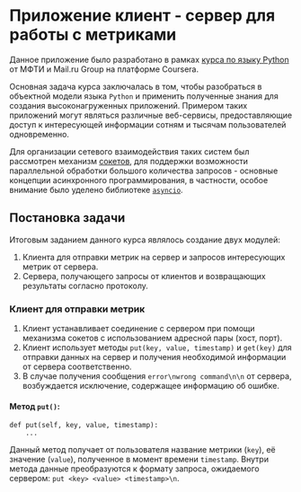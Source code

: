 # Приложение клиент - сервер для работы с метриками

Данное приложение было разработано в рамках [курса по языку Python](https://www.coursera.org/learn/programming-in-python) от МФТИ и Mail.ru Group на платформе Coursera. 

Основная задача курса заключалась в том, чтобы разобраться в объектной модели языка `Python` и применить полученные знания для создания высоконагруженных приложений. Примером таких приложений могут являться различные веб-сервисы, предоставляющие доступ к интересующей информации сотням и тысячам пользователей одновременно. 

Для организации сетевого взаимодействия таких систем был рассмотрен механизм [сокетов](https://docs.python.org/3/howto/sockets.html), для поддержки возможности параллельной обработки большого количества запросов - основные концепции асинхронного программирования, в частности, особое внимание было уделено библиотеке [`asyncio`](https://docs.python.org/3/library/asyncio.html).

## Постановка задачи

Итоговым заданием данного курса являлось создание двух модулей:
1. Клиента для отправки метрик на сервер и запросов интересующих метрик от сервера.
2. Сервера, получающего запросы от клиентов и возвращающих результаты согласно протоколу. 

### Клиент для отправки метрик

1. Клиент устанавливает соединение с сервером при помощи механизма сокетов с использованием адресной пары (хост, порт).
2. Клиент использует методы `put(key, value, timestamp)` и `get(key)` для отправки данных на сервер и получения необходимой информации от сервера соответственно.
3. В случае получения сообщения `error\nwrong command\n\n` от сервера, возбуждается исключение, содержащее информацию об ошибке.

#### Метод `put()`:
```
def put(self, key, value, timestamp):
    ...
```
Данный метод получает от пользователя название метрики (`key`), её значение (`value`), полученное в момент времени `timestamp`. Внутри метода данные преобразуются к формату запроса, ожидаемого сервером:
`put <key> <value> <timestamp>\n`.
